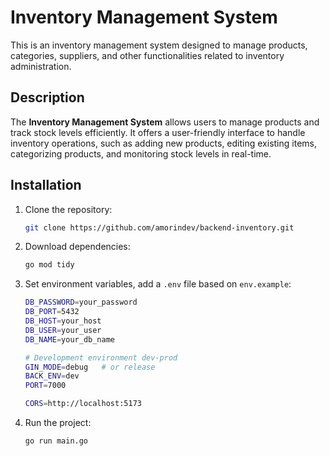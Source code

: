 # Inventory Management System

This is an inventory management system designed to manage products, categories, suppliers, and other functionalities related to inventory administration.

## Description

The **Inventory Management System** allows users to manage products and track stock levels efficiently. It offers a user-friendly interface to handle inventory operations, such as adding new products, editing existing items, categorizing products, and monitoring stock levels in real-time.

## Installation

1. Clone the repository:
    ```bash
    git clone https://github.com/amorindev/backend-inventory.git
    ```

2. Download dependencies:
    ```bash
    go mod tidy
    ```

3. Set environment variables, add a `.env` file based on `env.example`:
    ```bash
    DB_PASSWORD=your_password
    DB_PORT=5432
    DB_HOST=your_host
    DB_USER=your_user
    DB_NAME=your_db_name

    # Development environment dev-prod
    GIN_MODE=debug   # or release
    BACK_ENV=dev
    PORT=7000

    CORS=http://localhost:5173
    ```
4. Run the project:
    ```bash
    go run main.go
    ```
